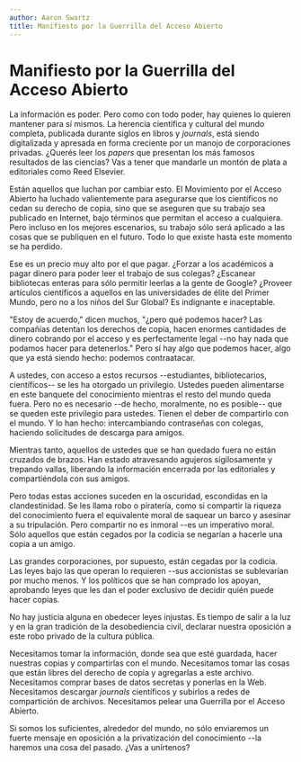 ```yaml
---
author: Aaron Swartz
title: Manifiesto por la Guerrilla del Acceso Abierto
---
```


Manifiesto por la Guerrilla del Acceso Abierto
==============================================

La información es poder. Pero como con todo poder, hay quienes lo quieren
mantener para sí mismos. La herencia científica y cultural del mundo completa,
publicada durante siglos en libros y _journals_, está siendo digitalizada
y apresada en forma creciente por un manojo de corporaciones privadas. ¿Querés
leer los _papers_ que presentan los más famosos resultados de las ciencias? Vas
a tener que mandarle un montón de plata a editoriales como Reed Elsevier.

Están aquellos que luchan por cambiar esto. El Movimiento por el Acceso Abierto
ha luchado valientemente para asegurarse que los científicos no cedan su
derecho de copia, sino que se aseguren que su trabajo sea publicado en
Internet, bajo términos que permitan el acceso a cualquiera. Pero incluso en
los mejores escenarios, su trabajo sólo será aplicado a las cosas que se
publiquen en el futuro. Todo lo que existe hasta este momento se ha perdido.

Ese es un precio muy alto por el que pagar. ¿Forzar a los académicos a pagar
dinero para poder leer el trabajo de sus colegas? ¿Escanear bibliotecas enteras
para sólo permitir leerlas a la gente de Google? ¿Proveer artículos científicos
a aquellos en las universidades de élite del Primer Mundo, pero no a los niños
del Sur Global? Es indignante e inaceptable.

"Estoy de acuerdo," dicen muchos, "¿pero qué podemos hacer? Las compañías
detentan los derechos de copia, hacen enormes cantidades de dinero cobrando por
el acceso y es perfectamente legal --no hay nada que podamos hacer para
detenerlos." Pero sí hay algo que podemos hacer, algo que ya está siendo hecho:
podemos contraatacar.

A ustedes, con acceso a estos recursos --estudiantes, bibliotecarios,
científicos-- se les ha otorgado un privilegio. Ustedes pueden alimentarse en
este banquete del conocimiento mientras el resto del mundo queda fuera. Pero no
es necesario --de hecho, moralmente, no es posible-- que se queden este
privilegio para ustedes. Tienen el deber de compartirlo con el mundo. Y lo han
hecho: intercambiando contraseñas con colegas, haciendo solicitudes de descarga
para amigos.

Mientras tanto, aquellos de ustedes que se han quedado fuera no están cruzados
de brazos. Han estado atravesando agujeros sigilosamente y trepando vallas,
liberando la información encerrada por las editoriales y compartiéndola con sus
amigos.

Pero todas estas acciones suceden en la oscuridad, escondidas en la
clandestinidad. Se les llama robo o piratería, como si compartir la riqueza del
conocimiento fuera el equivalente moral de saquear un barco y asesinar a su
tripulación. Pero compartir no es inmoral --es un imperativo moral. Sólo
aquellos que están cegados por la codicia se negarían a hacerle una copia a un
amigo.

Las grandes corporaciones, por supuesto, están cegadas por la codicia. Las
leyes bajo las que operan lo requieren --sus accionistas se sublevarían por
mucho menos. Y los políticos que se han comprado los apoyan, aprobando leyes
que les dan el poder exclusivo de decidir quién puede hacer copias.

No hay justicia alguna en obedecer leyes injustas. Es tiempo de salir a la luz
y en la gran tradición de la desobediencia civil, declarar nuestra oposición
a este robo privado de la cultura pública.

Necesitamos tomar la información, donde sea que esté guardada, hacer nuestras
copias y compartirlas con el mundo. Necesitamos tomar las cosas que están
libres del derecho de copia y agregarlas a este archivo. Necesitamos comprar
bases de datos secretas y ponerlas en la Web. Necesitamos descargar _journals_
científicos y subirlos a redes de compartición de archivos. Necesitamos pelear
una Guerrilla por el Acceso Abierto.

Si somos los suficientes, alrededor del mundo, no sólo enviaremos un fuerte
mensaje en oposición a la privatización del conocimiento --la haremos una cosa
del pasado. ¿Vas a unírtenos?
